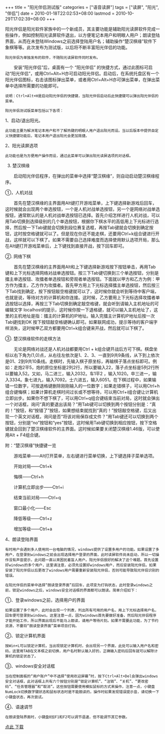 +++
title = "阳光伴侣测试版"
categories = ["语音读屏"]
tags = ["读屏", "阳光", "伴侣"]
date = 2010-01-18T22:02:53+08:00
lastmod = 2010-10-29T17:02:39+08:00
+++



阳光伴侣是阳光软件家族中的一个新成员，其主要功能是辅助阳光读屏软件完成一些操作，例如控制阳光读屏软件退出，以方便笔记本用户和明眼人用户；朗读登陆界面，从而在未登陆Windows之前选择登陆用户名；辅助操作“楚汉棋缘”软件下象棋等等。此次发布为测试版，以后将不断丰富阳光伴侣的功能。 

    阳光伴侣为单独发布的软件，不随阳光读屏软件同时发布。 


　　安装“阳光伴侣”后，桌面有一个 “阳光伴侣” 的快捷方式，通过此图标可启动“阳光伴侣”，或用Ctrl+Alt+H亦可启动阳光伴侣。启动后，在系统托盘区有一个阳光伴侣图标，右击该图标弹出菜单，或者用Ctrl+Alt+H亦可弹出菜单，在弹出菜单中选择所需要的功能即可。 

    说明：Ctrl+Alt+H是启动阳光伴侣的快捷键，当阳光伴侣启动后此快捷键可以弹出阳光伴侣的菜单。 

    阳光伴侣测试版菜单包括以下各项： 

1、启动/退出阳光。 

    此功能主要为解决笔记本用户和不了解热键的明眼人用户退出阳光而设。当以后版本中提供自定义快捷键功能后，笔记本用户退出阳光会更加简捷。 

2、阳光读屏选项 

    此功能也是为方便用户操作而设，通过此菜单可以弹出阳光读屏选项的对话框。 

3. 楚汉棋缘 

　　启动阳光伴侣程序，在弹出的菜单中选择“楚汉棋缘”，则自动启动楚汉棋缘程序。 

①，人机对战 

　　首先在楚汉棋缘的主界面用Alt键打开游戏菜单，上下键选择新游戏后回车，这时候就会出现两个单选按钮，一个是人机对战单选按钮，另一个是网络对战单选按钮，通常默认的是人机对战单选按钮已选择。首先介绍怎样进行人机对战，可以用Tab切换到选择级别的几个单选按钮，根据你下棋水平的高低用上下光标进行选择，然后按一下Tab键就会切换到段位赛复选框，再按Tab键就会切换到确定按钮，这时按空格键就可以了。但是现在你还不能走棋，还要用Ctrl+k组合键进行开战，这样就可以下棋了。如果不需要自己选择难度而选择使用默认选项开局，那么在Alt键打开游戏菜单后，上下键找到直接开战，按下回车即可。 

②. 网络下棋 

　　首先在楚汉棋缘的主界面用Alt和上下键选择新游戏按下按钮单击，再用Tab键和上下光标选择网络对战单选按钮。按三下Tab键切换到三个单选按钮，分别是擂主单选按钮、攻擂者单选按钮和旁观者单选按钮。下面就以甲方和乙方为例：甲方作为擂主，乙方作为攻擂者。首先甲方用上下光标选择擂主单选按钮，然后按三下Tab找到确定，按下按钮敲空格键就可以了，这时候你就会听到等待中客户端，也就是说，等待对方的计算机和你连接。这时候，乙方要用上下光标选择攻擂者单选按钮以选择，再按三下Tab切换到确定敲空格键，就会听到请输入主机地址的可编辑文字 localhost的提示，这时候你按一下退格键，就可以输入主机地址了，这里的主机地址是指：擂主的计算机的IP地址。输入完擂主计算机IP地址后按一次Tab键找到OK 按下按钮敲空格键确认即可。如果联网成功，提示等待的客户端字样消失，这时候甲乙双方都要用Ctrl+k组合键来开战，然后就可以下棋了。 

③. 楚汉棋缘软件的走棋方法 

　　无论是网络对战还是人机对战都要用Ctrl + k组合键开战后方可下棋。棋盘坐标以右下角为(1,0)点，从右往左依次是1、2、3、一直到9共9条线，从下到上依次是01、2到9共10条线。走棋时，先输入棋子原坐标，再输棋子落点坐标即可。例如：走炮2平5，炮的原位坐标是2列2行，所以要输入22，落子点坐标是5列2行所以要输入52。又如，马二进三，输入2032。车1平2 ，输入1020。卒三进一，输入3334。象七进九，输入7092。士六进五，输入6051。在下棋过程中，如果输错一位数字，可按退格键删除刚刚输入的一位数字；如果走错棋子，可以用Ctrl+h组合键悔棋；如果计算机走棋时间过长或不想等待，可以用Ctrl+i组合键让计算机立即出步。如果你不想下棋了，可以用Ctrl+q组合键结束当前对局，这时就会弹出一个对话框，询问“真的要退出该局？”用Tab键可以切换到两个按钮分别是：“真的！”按钮，和“按错了”按钮，如果想结束就找到“真的！”按钮敲空格键，后又出现一个英文对话框，询问是否“将该对局保存成文件？”用Tab键还可以切换到两个按钮，分别是“no”按钮和“yes”按钮，这时候用Tab键切换到相应按钮，按下空格键就会回到了楚汉棋缘软件的主界面。这时候如果要关闭楚汉棋缘1.46版，可以使用Alt + F4组合键。 

附：“楚汉棋缘”快捷键一览 

　　游戏菜单——Alt打开菜单，左右键进行菜单切换，上下键选择子菜单选项。 

　　开始对局——Ctrl+k 

　　悔棋——Ctrl+h 

　　计算机立即出步——Ctrl+i 

　　结束当前对局——Ctrl+q 

　　窗口最小化——Esc 

　　降低等级——Ctrl+z 

　　增加等级——Ctrl+a 

4、朗读登陆界面 

    有时用户会遇到多人使用同一台电脑的情况，windows提供了设置多用户的功能。如果设置了多用户，在登录到windows之前会出现选择用户登录的界面，此时读屏软件尚未启动，所以一切操作没有声音提示，此问题一直以来困扰着盲人用户。阳光伴侣很好的解决了这个难题。首先设置好windows的多个用户，这里请注意，必须先设置好windows用户，而后安装阳光伴侣。如果安装了阳光伴侣以后更改了windows用户需要重新安装阳光伴侣，否则可能导致阳光伴侣识别的错误。 

    在阳光伴侣的菜单中选择“朗读登录界面”后回车，此项变为打钩状态，此时登录windows之前，锁定windows之后，windows安全对话框的界面都可以朗读。简单介绍如下： 

①、登录windows之前，选择用户的界面 

    如果设置了多个用户，此时会出现一个列表，列出所有可用的用户名，用上下光标选择用户名，回车便可登录到windows。这里注意一点，因为windows首先要做好准备，然后阳光伴侣程序才能开始工作，所以界面出现后不能马上朗读，请用户等待片刻。如果不需要此功能，为了节约资源，不要将“朗读登录界面”菜单项目打钩。 

②、锁定计算机界面 

    按Win+L可以锁定计算机，当出现锁定计算机时，会出现另一个界面，此处可以输入用户名和密码，这里用TAB在文本框之前切换，用户名时默认输入好的，正确输入密码后回车就可以解除计算机的锁定状态了。 

③、windows安全对话框 

    当在控制面板的“用户账户”中不选择“使用欢迎屏幕”时，按下Ctrl+Alt+Del会弹出windows安全对话框，此对话框上共有六个按钮分别是“锁定计算机”、“注销”、“关机”、“更改密码”、“任务管理器”和“取消”。这些按钮需要使用模拟鼠标的方式来操作，注意一点，小键盘NumLock切换数字键状态和鼠标状态时是不能朗读的，操作时如果发现错误提示音，请切换一下小键盘状态，再次尝试。 

④、语速调节 

    在朗读登陆界面时，小键盘0加F1和F2可以调节语速，但不能调节其它参数。

[点此 下载](http://www.cbph.org.cn/downloads/matesetup.rar)